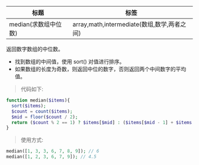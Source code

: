 | 标题                 | 标签                                        |
| -------------------- | ------------------------------------------- |
| median(求数组中位数) | array,math,intermediate(数组,数学,两者之间) |

返回数字数组的中位数。

- 找到数组的中间值，使用 sort() 对值进行排序。
- 如果数组的长度为奇数，则返回中位的数字，否则返回两个中间数字的平均值。

> 代码如下:

```php
function median($items){
  sort($items);
  $count = count($items);
  $mid = floor($count / 2);
  return ($count % 2 == 1) ? $items[$mid] : ($items[$mid - 1] + $items[$mid]) / 2;
}
```

> 使用方式:

```php
median([1, 3, 3, 6, 7, 8, 9]); // 6
median([1, 2, 3, 6, 7, 9]); // 4.5
```
